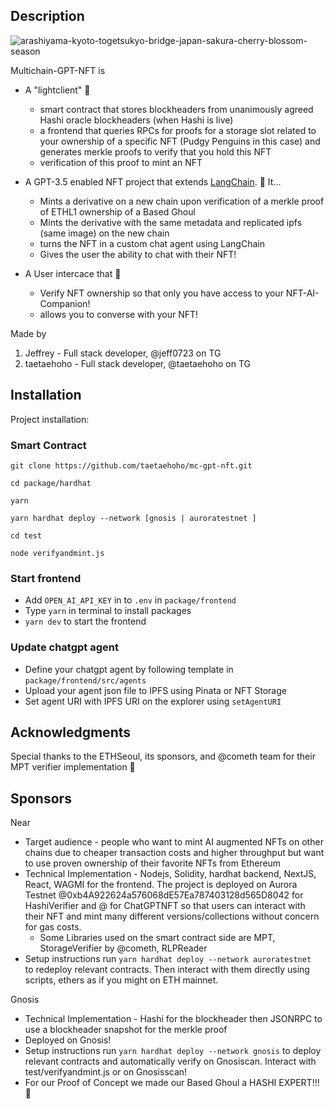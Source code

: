 ## Description

![arashiyama-kyoto-togetsukyo-bridge-japan-sakura-cherry-blossom-season](https://github.com/taetaehoho/mc-gpt-nft/assets/75167060/2b75828a-9d34-4abe-98b2-c8e1812812e9)

Multichain-GPT-NFT is

- A "lightclient" 🏮

  - smart contract that stores blockheaders from unanimously agreed Hashi oracle blockheaders (when Hashi is live)
  - a frontend that queries RPCs for proofs for a storage slot related to your ownership of a specific NFT (Pudgy Penguins in this case) and generates merkle proofs to verify that you hold this NFT
  - verification of this proof to mint an NFT

- A GPT-3.5 enabled NFT project that extends [LangChain](https://github.com/hwchase17/langchain). 🤖 It...

  - Mints a derivative on a new chain upon verification of a merkle proof of ETHL1 ownership of a Based Ghoul
  - Mints the derivative with the same metadata and replicated ipfs (same image) on the new chain
  - turns the NFT in a custom chat agent using LangChain
  - Gives the user the ability to chat with their NFT!

- A User intercace that 🌸
  - Verify NFT ownership so that only you have access to your NFT-AI-Companion!
  - allows you to converse with your NFT!

Made by

1. Jeffrey - Full stack developer, @jeff0723 on TG
2. taetaehoho - Full stack developer, @taetaehoho on TG

## Installation

Project installation:

### Smart Contract

```
git clone https://github.com/taetaehoho/mc-gpt-nft.git

cd package/hardhat

yarn

yarn hardhat deploy --network [gnosis | auroratestnet ]

cd test

node verifyandmint.js
```

### Start frontend

- Add `OPEN_AI_API_KEY` in to `.env` in `package/frontend`
- Type `yarn` in terminal to install packages
- `yarn dev` to start the frontend

### Update chatgpt agent

- Define your chatgpt agent by following template in `package/frontend/src/agents`
- Upload your agent json file to IPFS using Pinata or NFT Storage
- Set agent URI with IPFS URI on the explorer using `setAgentURI`

## Acknowledgments

Special thanks to the ETHSeoul, its sponsors, and @cometh team for their MPT verifier implementation 🙏

## Sponsors

Near

- Target audience - people who want to mint AI augmented NFTs on other chains due to cheaper transaction costs and higher throughput but want to use proven ownership of their favorite NFTs from Ethereum
- Technical Implementation - Nodejs, Solidity, hardhat backend, NextJS, React, WAGMI for the frontend. The project is deployed on Aurora Testnet @0xb4A922624a576068dE57Ea787403128d565D8042 for HashiVerifier and @ for ChatGPTNFT so that users can interact with their NFT and mint many different versions/collections without concern for gas costs.
  - Some Libraries used on the smart contract side are MPT, StorageVerifier by @cometh, RLPReader
- Setup instructions run
  `yarn hardhat deploy --network auroratestnet ` to redeploy relevant contracts. Then interact with them directly using scripts, ethers as if you might on ETH mainnet.

Gnosis

- Technical Implementation - Hashi for the blockheader then JSONRPC to use a blockheader snapshot for the merkle proof
- Deployed on Gnosis!
- Setup instructions run
  `yarn hardhat deploy --network gnosis` to deploy relevant contracts and automatically verify on Gnosiscan. Interact with test/verifyandmint.js or on Gnosisscan!
- For our Proof of Concept we made our Based Ghoul a HASHI EXPERT!!! 🌉
